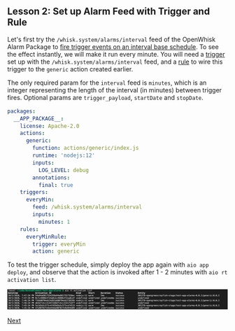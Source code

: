 ## Lesson 2: Set up Alarm Feed with Trigger and Rule

Let's first try the `/whisk.system/alarms/interval` feed of the OpenWhisk Alarm Package to [fire trigger events on an interval base schedule](https://github.com/apache/openwhisk-package-alarms#firing-a-trigger-event-periodically-on-an-interval-based-schedule). To see the effect instantly, we will make it run every minute. You will need a [trigger](https://github.com/apache/openwhisk/blob/master/docs/triggers_rules.md#creating-triggers) set up with the `/whisk.system/alarms/interval` feed, and a [rule](https://github.com/apache/openwhisk/blob/master/docs/triggers_rules.md#using-rules) to wire this trigger to the `generic` action created earlier.

The only required param for the `interval` feed is `minutes`, which is an integer representing the length of the interval (in minutes) between trigger fires. Optional params are `trigger_payload`, `startDate` and `stopDate`.

```yaml
packages:
  __APP_PACKAGE__:
    license: Apache-2.0
    actions:
      generic:
        function: actions/generic/index.js
        runtime: 'nodejs:12'
        inputs:
          LOG_LEVEL: debug
        annotations:
          final: true
    triggers:
      everyMin:
        feed: /whisk.system/alarms/interval
        inputs: 
          minutes: 1
    rules:
      everyMinRule:
        trigger: everyMin
        action: generic
```

To test the trigger schedule, simply deploy the app again with `aio app deploy`, and observe that the action is invoked after 1 - 2 minutes with `aio rt activation list`.

![activation-list](assets/activation-list.png)

[Next](lesson3.md)